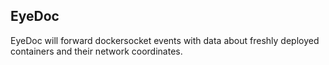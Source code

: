 ## EyeDoc
EyeDoc will forward dockersocket events with data about freshly deployed containers and their network coordinates.
